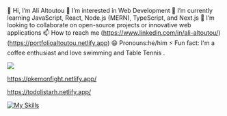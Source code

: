 


👋 Hi, I’m Ali Altoutou
👀 I’m interested in Web Development
🌱 I’m currently learning JavaScript, React, Node.js (MERN), TypeScript, and Next.js
💞️ I’m looking to collaborate on open-source projects or innovative web applications
📫 How to reach me (https://www.linkedin.com/in/ali-altoutou/) (https://portfolioaltoutou.netlify.app)
😄 Pronouns:he/him
⚡ Fun fact: I'm a coffee enthusiast and love swimming and Table Tennis .



<a href="https://visitcount.itsvg.in">
  <img src="https://visitcount.itsvg.in/api?id=aliwdg16&label=Profile%20Views&color=1&icon=0&pretty=false" />
</a>


<!---
Aliwdg16/Aliwdg16 is a ✨ special ✨ repository because its `README.md` (this file) appears on your GitHub profile.
You can click the Preview link to take a look at your changes.
--->
https://pkemonfight.netlify.app/

https://todolistarh.netlify.app/




[![My Skills](https://skillicons.dev/icons?i=aws,html,css,Js,react,vite,nodejs,npm,figma,git,github,mongodb,materialui,netlify,vscode,gmail,windows,linkedin,flutter&perline=3)](https://skillicons.dev)


